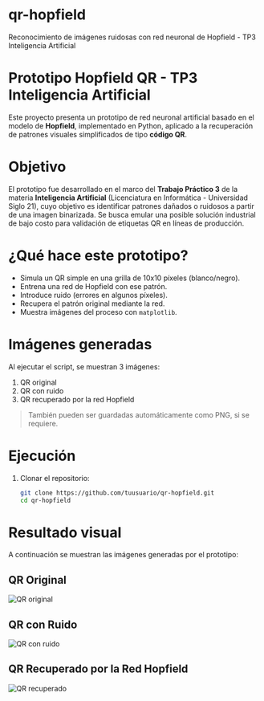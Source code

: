 # qr-hopfield
Reconocimiento de imágenes ruidosas con red neuronal de Hopfield - TP3 Inteligencia Artificial
# Prototipo Hopfield QR - TP3 Inteligencia Artificial

Este proyecto presenta un prototipo de red neuronal artificial basado en el modelo de **Hopfield**, implementado en Python, aplicado a la recuperación de patrones visuales simplificados de tipo **código QR**.

# Objetivo

El prototipo fue desarrollado en el marco del **Trabajo Práctico 3** de la materia **Inteligencia Artificial** (Licenciatura en Informática - Universidad Siglo 21), cuyo objetivo es identificar patrones dañados o ruidosos a partir de una imagen binarizada. Se busca emular una posible solución industrial de bajo costo para validación de etiquetas QR en líneas de producción.

# ¿Qué hace este prototipo?

- Simula un QR simple en una grilla de 10x10 píxeles (blanco/negro).
- Entrena una red de Hopfield con ese patrón.
- Introduce ruido (errores en algunos píxeles).
- Recupera el patrón original mediante la red.
- Muestra imágenes del proceso con `matplotlib`.

# Imágenes generadas

Al ejecutar el script, se muestran 3 imágenes:
1. QR original
2. QR con ruido
3. QR recuperado por la red Hopfield

> También pueden ser guardadas automáticamente como PNG, si se requiere.

# Ejecución

1. Clonar el repositorio:
   ```bash
   git clone https://github.com/tuusuario/qr-hopfield.git
   cd qr-hopfield
# Resultado visual

A continuación se muestran las imágenes generadas por el prototipo:

## QR Original
![QR original](./qr_original.png)

## QR con Ruido
![QR con ruido](./qr_ruido.png)

## QR Recuperado por la Red Hopfield
![QR recuperado](./qr_recuperado.png)

